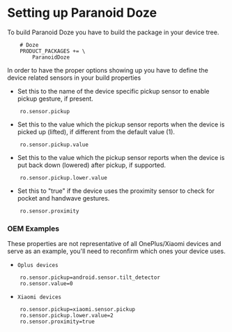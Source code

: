 # Setting up Paranoid Doze
To build Paranoid Doze you have to build the package in your device tree.
```
    # Doze
    PRODUCT_PACKAGES += \
        ParanoidDoze
```
In order to have the proper options showing up you have to define the device related sensors in your build properties

- Set this to the name of the device specific pickup sensor to enable pickup gesture, if present.
```
    ro.sensor.pickup
```
- Set this to the value which the pickup sensor reports when the device is picked up (lifted), if different from the default value (1).
```
    ro.sensor.pickup.value
```
- Set this to the value which the pickup sensor reports when the device is put back down (lowered) after pickup, if supported.
```
    ro.sensor.pickup.lower.value
```
- Set this to "true" if the device uses the proximity sensor to check for pocket and handwave gestures.
```
    ro.sensor.proximity
```

### OEM Examples
These properties are not representative of all OnePlus/Xiaomi devices and serve as an example, you'll need to reconfirm which ones your device uses.
- `Oplus devices`
```
    ro.sensor.pickup=android.sensor.tilt_detector
    ro.sensor.value=0
```
- `Xiaomi devices`
```
    ro.sensor.pickup=xiaomi.sensor.pickup
    ro.sensor.pickup.lower.value=2
    ro.sensor.proximity=true
```
